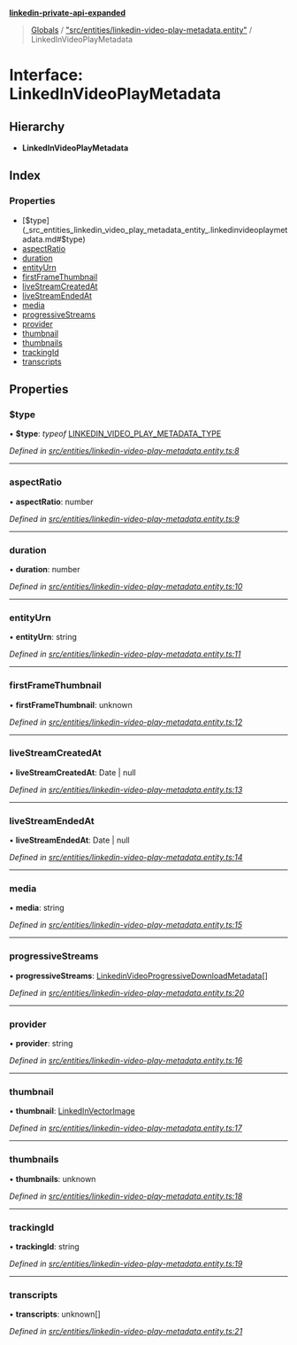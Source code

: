 **[linkedin-private-api-expanded](../README.md)**

> [Globals](../globals.md) / ["src/entities/linkedin-video-play-metadata.entity"](../modules/_src_entities_linkedin_video_play_metadata_entity_.md) / LinkedInVideoPlayMetadata

# Interface: LinkedInVideoPlayMetadata

## Hierarchy

* **LinkedInVideoPlayMetadata**

## Index

### Properties

* [$type](_src_entities_linkedin_video_play_metadata_entity_.linkedinvideoplaymetadata.md#$type)
* [aspectRatio](_src_entities_linkedin_video_play_metadata_entity_.linkedinvideoplaymetadata.md#aspectratio)
* [duration](_src_entities_linkedin_video_play_metadata_entity_.linkedinvideoplaymetadata.md#duration)
* [entityUrn](_src_entities_linkedin_video_play_metadata_entity_.linkedinvideoplaymetadata.md#entityurn)
* [firstFrameThumbnail](_src_entities_linkedin_video_play_metadata_entity_.linkedinvideoplaymetadata.md#firstframethumbnail)
* [liveStreamCreatedAt](_src_entities_linkedin_video_play_metadata_entity_.linkedinvideoplaymetadata.md#livestreamcreatedat)
* [liveStreamEndedAt](_src_entities_linkedin_video_play_metadata_entity_.linkedinvideoplaymetadata.md#livestreamendedat)
* [media](_src_entities_linkedin_video_play_metadata_entity_.linkedinvideoplaymetadata.md#media)
* [progressiveStreams](_src_entities_linkedin_video_play_metadata_entity_.linkedinvideoplaymetadata.md#progressivestreams)
* [provider](_src_entities_linkedin_video_play_metadata_entity_.linkedinvideoplaymetadata.md#provider)
* [thumbnail](_src_entities_linkedin_video_play_metadata_entity_.linkedinvideoplaymetadata.md#thumbnail)
* [thumbnails](_src_entities_linkedin_video_play_metadata_entity_.linkedinvideoplaymetadata.md#thumbnails)
* [trackingId](_src_entities_linkedin_video_play_metadata_entity_.linkedinvideoplaymetadata.md#trackingid)
* [transcripts](_src_entities_linkedin_video_play_metadata_entity_.linkedinvideoplaymetadata.md#transcripts)

## Properties

### $type

•  **$type**: *typeof* [LINKEDIN\_VIDEO\_PLAY\_METADATA\_TYPE](../modules/_src_entities_linkedin_video_play_metadata_entity_.md#linkedin_video_play_metadata_type)

*Defined in [src/entities/linkedin-video-play-metadata.entity.ts:8](https://github.com/khanhtranngoccva/linkedin-private-api/blob/e33dfd5/src/entities/linkedin-video-play-metadata.entity.ts#L8)*

___

### aspectRatio

•  **aspectRatio**: number

*Defined in [src/entities/linkedin-video-play-metadata.entity.ts:9](https://github.com/khanhtranngoccva/linkedin-private-api/blob/e33dfd5/src/entities/linkedin-video-play-metadata.entity.ts#L9)*

___

### duration

•  **duration**: number

*Defined in [src/entities/linkedin-video-play-metadata.entity.ts:10](https://github.com/khanhtranngoccva/linkedin-private-api/blob/e33dfd5/src/entities/linkedin-video-play-metadata.entity.ts#L10)*

___

### entityUrn

•  **entityUrn**: string

*Defined in [src/entities/linkedin-video-play-metadata.entity.ts:11](https://github.com/khanhtranngoccva/linkedin-private-api/blob/e33dfd5/src/entities/linkedin-video-play-metadata.entity.ts#L11)*

___

### firstFrameThumbnail

•  **firstFrameThumbnail**: unknown

*Defined in [src/entities/linkedin-video-play-metadata.entity.ts:12](https://github.com/khanhtranngoccva/linkedin-private-api/blob/e33dfd5/src/entities/linkedin-video-play-metadata.entity.ts#L12)*

___

### liveStreamCreatedAt

•  **liveStreamCreatedAt**: Date \| null

*Defined in [src/entities/linkedin-video-play-metadata.entity.ts:13](https://github.com/khanhtranngoccva/linkedin-private-api/blob/e33dfd5/src/entities/linkedin-video-play-metadata.entity.ts#L13)*

___

### liveStreamEndedAt

•  **liveStreamEndedAt**: Date \| null

*Defined in [src/entities/linkedin-video-play-metadata.entity.ts:14](https://github.com/khanhtranngoccva/linkedin-private-api/blob/e33dfd5/src/entities/linkedin-video-play-metadata.entity.ts#L14)*

___

### media

•  **media**: string

*Defined in [src/entities/linkedin-video-play-metadata.entity.ts:15](https://github.com/khanhtranngoccva/linkedin-private-api/blob/e33dfd5/src/entities/linkedin-video-play-metadata.entity.ts#L15)*

___

### progressiveStreams

•  **progressiveStreams**: [LinkedinVideoProgressiveDownloadMetadata](_src_entities_linkedin_video_progressive_download_metadata_entity_.linkedinvideoprogressivedownloadmetadata.md)[]

*Defined in [src/entities/linkedin-video-play-metadata.entity.ts:20](https://github.com/khanhtranngoccva/linkedin-private-api/blob/e33dfd5/src/entities/linkedin-video-play-metadata.entity.ts#L20)*

___

### provider

•  **provider**: string

*Defined in [src/entities/linkedin-video-play-metadata.entity.ts:16](https://github.com/khanhtranngoccva/linkedin-private-api/blob/e33dfd5/src/entities/linkedin-video-play-metadata.entity.ts#L16)*

___

### thumbnail

•  **thumbnail**: [LinkedInVectorImage](_src_entities_linkedin_vector_image_entity_.linkedinvectorimage.md)

*Defined in [src/entities/linkedin-video-play-metadata.entity.ts:17](https://github.com/khanhtranngoccva/linkedin-private-api/blob/e33dfd5/src/entities/linkedin-video-play-metadata.entity.ts#L17)*

___

### thumbnails

•  **thumbnails**: unknown

*Defined in [src/entities/linkedin-video-play-metadata.entity.ts:18](https://github.com/khanhtranngoccva/linkedin-private-api/blob/e33dfd5/src/entities/linkedin-video-play-metadata.entity.ts#L18)*

___

### trackingId

•  **trackingId**: string

*Defined in [src/entities/linkedin-video-play-metadata.entity.ts:19](https://github.com/khanhtranngoccva/linkedin-private-api/blob/e33dfd5/src/entities/linkedin-video-play-metadata.entity.ts#L19)*

___

### transcripts

•  **transcripts**: unknown[]

*Defined in [src/entities/linkedin-video-play-metadata.entity.ts:21](https://github.com/khanhtranngoccva/linkedin-private-api/blob/e33dfd5/src/entities/linkedin-video-play-metadata.entity.ts#L21)*
